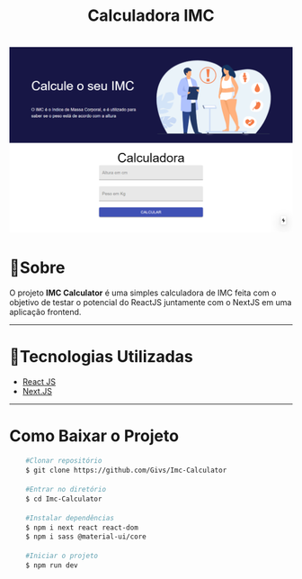 <h1 align="center"> 
    Calculadora IMC
</h1>

<h1>
    <img src="public/screencapture-localhost-3000-2020-10-08-21_12_14.png">
</h1>



# 📖Sobre
O projeto **IMC Calculator** é uma simples calculadora de IMC feita com o objetivo de testar o potencial do ReactJS juntamente com o NextJS em uma aplicação frontend.

---

# 🚀Tecnologias Utilizadas 
- [React JS](https://pt-br.reactjs.org/)
- [Next.JS](https://nextjs.org/)

---

# Como Baixar o Projeto

``` bash
    #Clonar repositório 
    $ git clone https://github.com/Givs/Imc-Calculator

    #Entrar no diretório
    $ cd Imc-Calculator

    #Instalar dependências
    $ npm i next react react-dom 
    $ npm i sass @material-ui/core

    #Iniciar o projeto
    $ npm run dev 
```